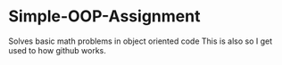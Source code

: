 # Simple-OOP-Assignment
Solves basic math problems in object oriented code
This is also so I get used to how github works.
